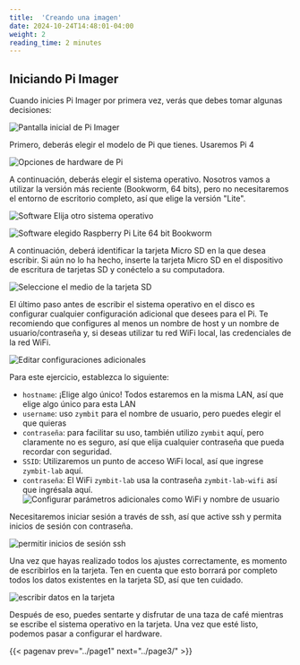 ```yaml
---
title:  'Creando una imagen'
date: 2024-10-24T14:48:01-04:00
weight: 2
reading_time: 2 minutes
---
```


## Iniciando Pi Imager

Cuando inicies Pi Imager por primera vez, verás que debes tomar algunas decisiones:

![Pantalla inicial de Pi Imager](images/pi-imager.png)

Primero, deberás elegir el modelo de Pi que tienes. Usaremos Pi 4

![Opciones de hardware de Pi](images/choose-hardware.png)

A continuación, deberás elegir el sistema operativo. Nosotros vamos a utilizar la versión más reciente (Bookworm, 64 bits), pero no necesitaremos el entorno de escritorio completo, así que elige la versión "Lite".

![Software Elija otro sistema operativo](images/choose-os-2.png)

![Software elegido Raspberry Pi Lite 64 bit Bookworm](images/choose-os-1.png)

A continuación, deberá identificar la tarjeta Micro SD en la que desea escribir. Si aún no lo ha hecho, inserte la tarjeta Micro SD en el dispositivo de escritura de tarjetas SD y conéctelo a su computadora.

![Seleccione el medio de la tarjeta SD](images/choose-media.png)

El último paso antes de escribir el sistema operativo en el disco es configurar cualquier configuración adicional que desees para el Pi. Te recomiendo que configures al menos un nombre de host y un nombre de usuario/contraseña y, si deseas utilizar tu red WiFi local, las credenciales de la red WiFi.



![Editar configuraciones adicionales](images/edit-settings.png)

Para este ejercicio, establezca lo siguiente:
- `hostname`: ¡Elige algo único! Todos estaremos en la misma LAN, así que elige algo único para esta LAN
- `username`: uso `zymbit` para el nombre de usuario, pero puedes elegir el que quieras
- `contraseña`: para facilitar su uso, también utilizo `zymbit` aquí, pero claramente no es seguro, así que elija cualquier contraseña que pueda recordar con seguridad.
- `SSID`: Utilizaremos un punto de acceso WiFi local, así que ingrese `zymbit-lab` aquí.
- `contraseña`: El WiFi `zymbit-lab` usa la contraseña `zymbit-lab-wifi` así que ingrésala aquí.
![Configurar parámetros adicionales como WiFi y nombre de usuario](images/customize.png)

Necesitaremos iniciar sesión a través de ssh, así que active ssh y permita inicios de sesión con contraseña.

![permitir inicios de sesión ssh](images/enable-ssh.png)

Una vez que hayas realizado todos los ajustes correctamente, es momento de escribirlos en la tarjeta. Ten en cuenta que esto borrará por completo todos los datos existentes en la tarjeta SD, así que ten cuidado.

![escribir datos en la tarjeta](images/Pi-warning.png)

Después de eso, puedes sentarte y disfrutar de una taza de café mientras se escribe el sistema operativo en la tarjeta. Una vez que esté listo, podemos pasar a configurar el hardware.

{{< pagenav prev="../page1" next="../page3/" >}}
